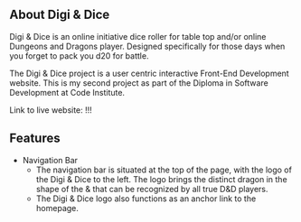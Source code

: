 ## About Digi & Dice

Digi & Dice is an online initiative dice roller for table top and/or online Dungeons and Dragons player. Designed specifically for those days when you forget to pack you d20 for battle. 

The Digi & Dice project is a user centric interactive Front-End Development website. This is my second project as part of the Diploma in Software Development at Code Institute.

Link to live website: !!!

## Features

- Navigation Bar
    - The navigation bar is situated at the top of the page, with the logo of the Digi & Dice to the left. The logo brings the distinct dragon in the shape of the & that can be recognized by all true D&D players. 
    - The Digi & Dice logo also functions as an anchor link to the homepage.